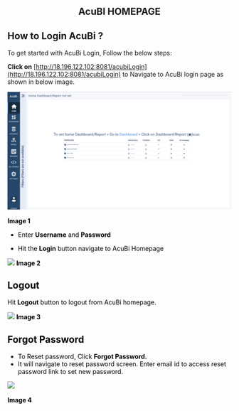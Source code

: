



<center><h2>AcuBI HOMEPAGE</h1></center>

## How to Login AcuBi ?

To get started with AcuBi Login, Follow the below steps:

<b>Click on</b>  [http://18.196.122.102:8081/acubiLogin](http://18.196.122.102:8081/acubiLogin)  to Navigate to AcuBi login page as shown in below image.

![enter image description here](https://raw.githubusercontent.com/sv18042016/fp1/bb5d4c9f6814109a9645827e267e716c0d044c2a/images/New_version5/Homepage_v5.png)

<b><font color = "Black"> Image 1</b>

-  Enter  <b>Username</b> and <b>Password</b>

- Hit the  <b>Login</b> button navigate to AcuBi  Homepage

![
](https://raw.githubusercontent.com/sv18042016/fp1/master/images/New_version5/Homepage_v5.png)
<b><font color = "Black"> Image 2</b>

## Logout

Hit <b>Logout</b> button to logout from AcuBi homepage.

![
](https://raw.githubusercontent.com/sv18042016/fp1/master/images/New_version5/UD_Logout.png)
<b><font color = "Black"> Image 3</b>

## Forgot Password

  - To Reset password, Click <b>Forgot Password.</b>
  - It will navigate to reset password screen. Enter email id to access reset password link to set new password.
  
 ![
](https://raw.githubusercontent.com/sv18042016/fp1/d64bc97c7d2aa0cb8e2c35fa8f9905bd274388f1/images/New_version5/ud_homepage_forgot%20password.png)

 <b><font color = "Black"> Image 4</b>
<!--stackedit_data:
eyJoaXN0b3J5IjpbNjEwNjA1NDE3LDkzMTA0NTI2NiwyMTI2Nj
U3MzUsMjEwMDMzOTAxNSwyMDAxMDU1OTg1LDE0MzkwNzc0NzAs
MjM5NzQxNzAxLC04MDg0OTg5NTcsLTE5NjM1NDc5ODksLTEyNT
UwODY0NzYsMTc4NTM2NDM1LDE3MzI2Njk2OTUsLTQ0MzAxNjY0
MiwyNzMxNzE2NzcsNDM1ODg5OTk3LDEwOTczMTkxOTcsLTkxOD
Q3Mzk5NSwtMjAwNTE2NzExNSwyNzg2MjA3ODMsLTExODQ4NDk3
NzZdfQ==
-->